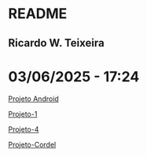 # README
## Ricardo W. Teixeira
# 03/06/2025 - 17:24
<!DOCTYPE html>
<html lang="pt-br">
<head>
    <meta charset="UTF-8">
    <meta name="viewport" content="width=device-width, initial-scale=1.0">
    <title>Cordel Moderno</title>
    <link rel="stylesheet" href="estilo/style.css">
</head>
<a href="https://rwteixeira.github.io/projeto-android/" target=_blanck>Projeto Android</a>
<p>
<a href="https://rwteixeira.github.io/projeto-1/" target="_blanck">Projeto-1</a>
<p>
<a href="https://rwteixeira.github.io/projeto-4/" target="_blanck">Projeto-4</a>
<p>
<a href="https://rwteixeira.github.io/projeto-cordel/" target="_blanck">Projeto-Cordel</a>
